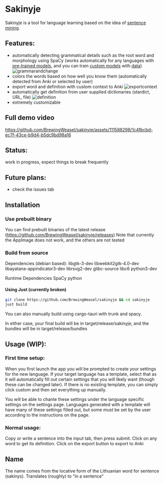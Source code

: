# Sakinyje

Sakinyje is a tool for language learning based on the idea of [sentence mining](https://refold.la/roadmap/stage-2/a/basic-sentence-mining).

## Features:

- automatically detecting grammatical details such as the root word and morphology using SpaCy (works automatically for any languages with [pre-trained models](), and you can train [custom models](https://spacy.io/usage/training) with [data](https://universaldependencies.org/))
  ![grammarandchange](https://github.com/BrewingWeasel/sakinyje/assets/111588298/32449ad7-9bf8-41f8-9768-cae3bc3c19dc)
- colors the words based on how well you know them (automatically detected from Anki or selected by user)
- export word and definition with custom context to Anki
  ![exportcontext](https://github.com/BrewingWeasel/sakinyje/assets/111588298/ccd64024-a48c-4451-9e72-92a0fda23eaa)
- automatically get definition from user supplied dictionaries (stardict, URL, file)
  ![definition](https://github.com/BrewingWeasel/sakinyje/assets/111588298/3e0a9658-234b-4bf4-9d9f-733a7ced9aa3)
- extremely customizable

## Full demo video

https://github.com/BrewingWeasel/sakinyje/assets/111588298/1c4fbcbd-ec7f-43ce-b9d4-b5dc9bd98a16

## Status:

work in progress, expect things to break frequently

## Future plans:

- check the issues tab

## Installation

### Use prebuilt binary

You can find prebuilt binaries of the latest release (https://github.com/BrewingWeasel/sakinyje/releases)
Note that currently the AppImage does not work, and the others are not tested

### Build from source

Dependencies (debian based):
libgtk-3-dev libwebkit2gtk-4.0-dev libayatana-appindicator3-dev librsvg2-dev glibc-source libc6 python3-dev

Runtime Dependencies
SpaCy python

#### Using Just (currently broken)

```sh
git clone https://github.com/BrewingWeasel/sakinyje && cd sakinyje
just build
```

You can also manually build using cargo-tauri with trunk and spacy.

In either case, your final build will be in target/release/sakinyje, and the bundles will be in target/release/bundles

## Usage (WIP):

### First time setup:

When you first launch the app you will be prompted to create your settings for the new language. If your target language has a template, select that as it will automatically fill out certain settings that you will likely want (though these can be changed later). If there is no existing template, you can simply click custom and then set everything up manually.

You will be able to chante these settings under the language specific settings on the settings page. Languages generated with a template will have many of these settings filled out, but some must be set by the user according to the instructions on the page.

### Normal usage:

Copy or write a sentence into the input tab, then press submit.
Click on any word to get its definition.
Click on the export button to export to Anki

## Name

The name comes from the locative form of the Lithuanian word for sentence (sakinys).
Translates (roughly) to "in a sentence"
